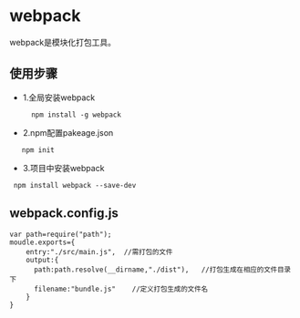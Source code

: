 # webpack
webpack是模块化打包工具。

## 使用步骤
  + 1.全局安装webpack
    ```
      npm install -g webpack
    ```
  + 2.npm配置pakeage.json  
  ```
     npm init
  ```
  + 3.项目中安装webpack
  ```
   npm install webpack --save-dev
  ```

## webpack.config.js
```
var path=require("path");
moudle.exports={
    entry:"./src/main.js",  //需打包的文件
    output:{
      path:path.resolve(__dirname,"./dist"),   //打包生成在相应的文件目录下
      filename:"bundle.js"    //定义打包生成的文件名
    }
}

```
